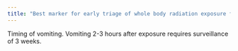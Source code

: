 ```yaml
---
title: "Best marker for early triage of whole body radiation exposure for Acute Radiation Syndrome"
---
```

Timing of vomiting. Vomiting 2-3 hours after exposure requires surveillance of 3 weeks.

